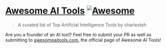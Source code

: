 # [Awesome AI Tools](https://awesomeaitools.com/?utm_source=awesomeaitoolsgit) [![Awesome](https://awesome.re/badge-flat.svg)](https://awesome.re)

> A curated list of Top Artificial Intelligence Tools by charlesteh

Are you a founder of an AI tool? Feel free to submit your PR as well as submitting to [awesomeaitools.com](https://awesomeaitools.com/?utm_source=awesomeaitoolsgit), the official page of Awesome AI Tools!
